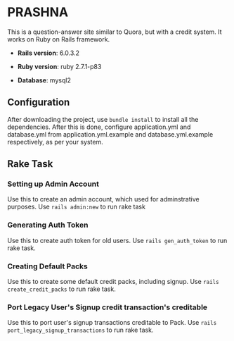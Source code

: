 # PRASHNA

This is a question-answer site similar to Quora, but with a credit system.
It works on Ruby on Rails framework.

* **Rails version**: 6.0.3.2

* **Ruby version**: ruby 2.7.1-p83

* **Database**: mysql2

## Configuration

After downloading the project, use `bundle install` to install all the dependencies.
After this is done, configure application.yml and database.yml from application.yml.example and database.yml.example respectively, as per your system.

## Rake Task

### Setting up Admin Account

Use this to create an admin account, which used for adminstrative purposes. Use `rails admin:new` to run rake task

### Generating Auth Token

Use this to create auth token for old users. Use `rails gen_auth_token` to run rake task.

### Creating Default Packs

Use this to create some default credit packs, including signup. Use `rails create_credit_packs` to run rake task.

### Port Legacy User's Signup credit transaction's creditable

Use this to port user's signup transactions creditable to Pack. Use `rails port_legacy_signup_transactions` to run rake task.
